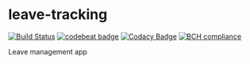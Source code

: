 # leave-tracking
[![Build Status](https://travis-ci.org/web-innovate/leave-tracking.svg?branch=master)](https://travis-ci.org/web-innovate/leave-tracking)
[![codebeat badge](https://codebeat.co/badges/662870de-3e7f-43ea-81d1-e3ec1f1650bf)](https://codebeat.co/projects/github-com-web-innovate-leave-tracking-master)
[![Codacy Badge](https://api.codacy.com/project/badge/Grade/8b913d2efbf547e6b7b1a18744198488)](https://www.codacy.com/app/bogdan-livadariu/leave-tracking?utm_source=github.com&amp;utm_medium=referral&amp;utm_content=web-innovate/leave-tracking&amp;utm_campaign=Badge_Grade)
[![BCH compliance](https://bettercodehub.com/edge/badge/web-innovate/leave-tracking?branch=master)](https://bettercodehub.com/)

Leave management app 
